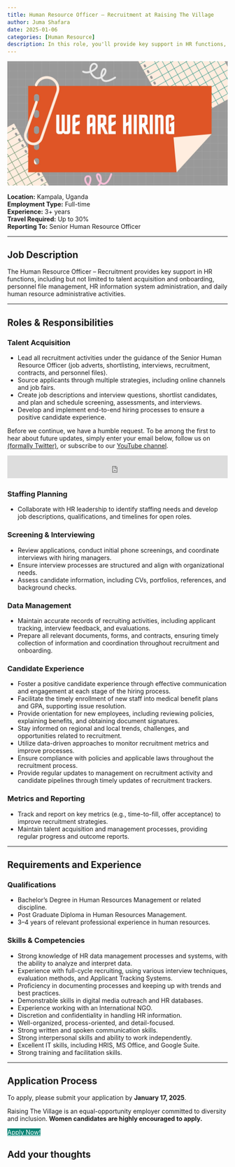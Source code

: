 ```yaml
---
title: Human Resource Officer – Recruitment at Raising The Village
author: Juma Shafara
date: 2025-01-06
categories: [Human Resource]
description: In this role, you'll provide key support in HR functions, including but not limited to talent acquisition and onboarding, personnel file management, HR information system administration, and daily human resource administrative activities.
---
```


![Photo by DATAIDEA](./thumbnail.jpg)

**Location:** Kampala, Uganda  
**Employment Type:** Full-time  
**Experience:** 3+ years  
**Travel Required:** Up to 30%  
**Reporting To:** Senior Human Resource Officer

---

## Job Description

The Human Resource Officer – Recruitment provides key support in HR functions, including but not limited to talent acquisition and onboarding, personnel file management, HR information system administration, and daily human resource administrative activities.

---

## Roles & Responsibilities

### Talent Acquisition

- Lead all recruitment activities under the guidance of the Senior Human Resource Officer (job adverts, shortlisting, interviews, recruitment, contracts, and personnel files).
- Source applicants through multiple strategies, including online channels and job fairs.
- Create job descriptions and interview questions, shortlist candidates, and plan and schedule screening, assessments, and interviews.
- Develop and implement end-to-end hiring processes to ensure a positive candidate experience.

<p class=pb-1>
Before we continue, we have a humble request. To be among the first to hear about future updates, simply enter your email below, follow us on <a href="https://x.com/dataideaorg"><i class="bi bi-twitter-x"></i>
 (formally Twitter)</a>, or subscribe to our <a href="https://www.youtube.com/@dataideaorg"><i class="bi bi-youtube"></i> YouTube channel</a>.
</p>
<iframe src="https://embeds.beehiiv.com/5fc7c425-9c7e-4e08-a514-ad6c22beee74?slim=true" data-test-id="beehiiv-embed" height="52" frameborder="0" scrolling="no" style="margin: 0; border-radius: 0px !important; background-color: transparent; width: 100%;" ></iframe>

### Staffing Planning

- Collaborate with HR leadership to identify staffing needs and develop job descriptions, qualifications, and timelines for open roles.

### Screening & Interviewing

- Review applications, conduct initial phone screenings, and coordinate interviews with hiring managers.
- Ensure interview processes are structured and align with organizational needs.
- Assess candidate information, including CVs, portfolios, references, and background checks.

### Data Management

- Maintain accurate records of recruiting activities, including applicant tracking, interview feedback, and evaluations.
- Prepare all relevant documents, forms, and contracts, ensuring timely collection of information and coordination throughout recruitment and onboarding.

### Candidate Experience

- Foster a positive candidate experience through effective communication and engagement at each stage of the hiring process.
- Facilitate the timely enrollment of new staff into medical benefit plans and GPA, supporting issue resolution.
- Provide orientation for new employees, including reviewing policies, explaining benefits, and obtaining document signatures.
- Stay informed on regional and local trends, challenges, and opportunities related to recruitment.
- Utilize data-driven approaches to monitor recruitment metrics and improve processes.
- Ensure compliance with policies and applicable laws throughout the recruitment process.
- Provide regular updates to management on recruitment activity and candidate pipelines through timely updates of recruitment trackers.

### Metrics and Reporting

- Track and report on key metrics (e.g., time-to-fill, offer acceptance) to improve recruitment strategies.
- Maintain talent acquisition and management processes, providing regular progress and outcome reports.

---

## Requirements and Experience

### Qualifications

- Bachelor’s Degree in Human Resources Management or related discipline.
- Post Graduate Diploma in Human Resources Management.
- 3–4 years of relevant professional experience in human resources.

### Skills & Competencies

- Strong knowledge of HR data management processes and systems, with the ability to analyze and interpret data.
- Experience with full-cycle recruiting, using various interview techniques, evaluation methods, and Applicant Tracking Systems.
- Proficiency in documenting processes and keeping up with trends and best practices.
- Demonstrable skills in digital media outreach and HR databases.
- Experience working with an International NGO.
- Discretion and confidentiality in handling HR information.
- Well-organized, process-oriented, and detail-focused.
- Strong written and spoken communication skills.
- Strong interpersonal skills and ability to work independently.
- Excellent IT skills, including HRIS, MS Office, and Google Suite.
- Strong training and facilitation skills.

---

## Application Process

To apply, please submit your application by **January 17, 2025**.

Raising The Village is an equal-opportunity employer committed to diversity and inclusion. **Women candidates are highly encouraged to apply.**

<div>
<a href="https://docs.google.com/forms/d/e/1FAIpQLSck8NjZ3otD6jg9APVtr37hfQJKPImCcrix8qoF9N4uEjofKA/viewform" target="_blank" class="btn" style="background-color: #008374; color: #ffffff">Apply Now!</a>
</div>

<!-- Comments -->
<h2>Add your thoughts</h2>

<script src="https://utteranc.es/client.js"
        repo="dataideaorg/dataidea-movies"
        issue-term="pathname"
        theme="github-light"
        crossorigin="anonymous"
        async>
</script>
